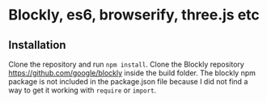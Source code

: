 # Blockly, es6, browserify, three.js etc

## Installation
Clone the repository and run `npm install`.
Clone the Blockly repository https://github.com/google/blockly inside the build folder. The blockly npm package is not included in the package.json file because I did not find a way to get it working with `require` or `import`.
